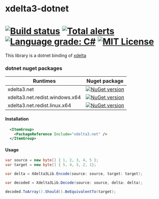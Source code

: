# xdelta3-dotnet

[![Build status](https://img.shields.io/appveyor/ci/hanabi1224/xdelta3-dotnet/master.svg)](https://ci.appveyor.com/project/hanabi1224/xdelta3-dotnet)
[![Total alerts](https://img.shields.io/lgtm/alerts/g/hanabi1224/xdelta3-dotnet.svg?logo=lgtm&logoWidth=18)](https://lgtm.com/projects/g/hanabi1224/xdelta3-dotnet/alerts/)
[![Language grade: C#](https://img.shields.io/lgtm/grade/csharp/g/hanabi1224/xdelta3-dotnet.svg?logo=lgtm&logoWidth=18)](https://lgtm.com/projects/g/hanabi1224/xdelta3-dotnet/context:csharp)
[![MIT License](https://img.shields.io/github/license/hanabi1224/xdelta3-dotnet.svg)](https://github.com/hanabi1224/xdelta3-dotnet/blob/master/LICENSE)
========

This library is a dotnet binding of [xdelta](https://github.com/jmacd/xdelta/)

### dotnet nuget packages

| Runtimes                      | Nuget package                                                                                                                                 |
| ----------------------------- | --------------------------------------------------------------------------------------------------------------------------------------------- |
| xdelta3.net                       | [![NuGet version](https://buildstats.info/nuget/xdelta3.net)](https://www.nuget.org/packages/xdelta3.net)                                             |
| xdelta3.net.redist.windows.x64 | [![NuGet version](https://buildstats.info/nuget/xdelta3.net.redist.windows.x64)](https://www.nuget.org/packages/xdelta3.net.redist.windows.x64) |
| xdelta3.net.redist.linux.x64   | [![NuGet version](https://buildstats.info/nuget/xdelta3.net.redist.linux.x64)](https://www.nuget.org/packages/xdelta3.net.redist.linux.x64)     |

#### Installation
```xml
  <ItemGroup>
    <PackageReference Include="xdelta3.net" />
  </ItemGroup>
```

#### Usage
```c#
var source = new byte[] { 1, 2, 3, 4, 5 };
var target = new byte[] { 5, 4, 3, 2, 1};

var delta = Xdelta3Lib.Encode(source: source, target: target);

var decoded = Xdelta3Lib.Decode(source: source, delta: delta);

decoded.ToArray().Should().BeEquivalentTo(target);
```
